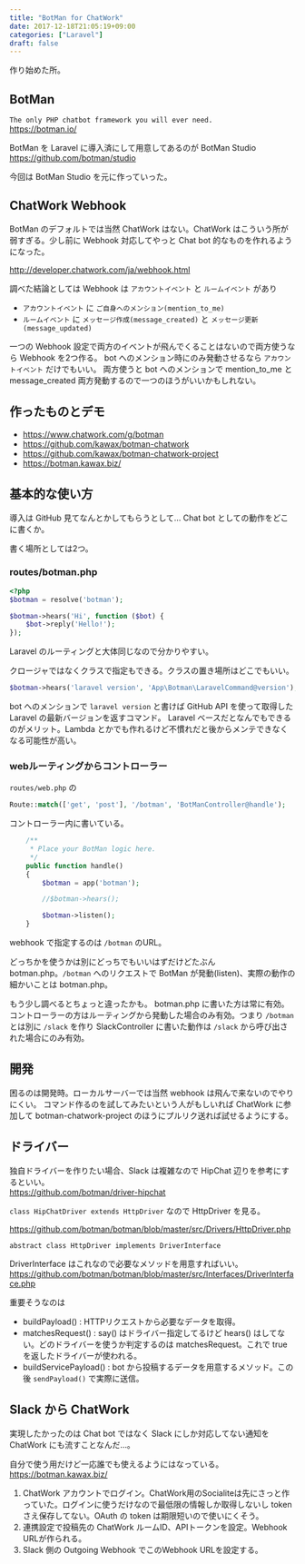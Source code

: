 ```yaml
---
title: "BotMan for ChatWork"
date: 2017-12-18T21:05:19+09:00
categories: ["Laravel"]
draft: false
---
```


作り始めた所。

## BotMan
`The only PHP chatbot framework you will ever need.`  
https://botman.io/

BotMan を Laravel に導入済にして用意してあるのが BotMan Studio  
https://github.com/botman/studio

今回は BotMan Studio を元に作っていった。

## ChatWork Webhook
BotMan のデフォルトでは当然 ChatWork はない。ChatWork はこういう所が弱すぎる。少し前に Webhook 対応してやっと Chat bot 的なものを作れるようになった。

http://developer.chatwork.com/ja/webhook.html

調べた結論としては Webhook は `アカウントイベント` と `ルームイベント` があり

- `アカウントイベント` に `ご自身へのメンション(mention_to_me)`
- `ルームイベント` に `メッセージ作成(message_created)` と `メッセージ更新(message_updated)`

一つの Webhook 設定で両方のイベントが飛んでくることはないので両方使うなら Webhook を2つ作る。
bot へのメンション時にのみ発動させるなら `アカウントイベント` だけでもいい。
両方使うと bot へのメンションで mention_to_me と message_created 両方発動するので一つのほうがいいかもしれない。

## 作ったものとデモ
- https://www.chatwork.com/g/botman
- https://github.com/kawax/botman-chatwork
- https://github.com/kawax/botman-chatwork-project
- https://botman.kawax.biz/

## 基本的な使い方
導入は GitHub 見てなんとかしてもらうとして…
Chat bot としての動作をどこに書くか。

書く場所としては2つ。

### routes/botman.php

```php
<?php
$botman = resolve('botman');

$botman->hears('Hi', function ($bot) {
    $bot->reply('Hello!');
});
```

Laravel のルーティングと大体同じなので分かりやすい。

クロージャではなくクラスで指定もできる。クラスの置き場所はどこでもいい。

```php
$botman->hears('laravel version', 'App\Botman\LaravelCommand@version');
```

bot へのメンションで `laravel version` と書けば GitHub API を使って取得した Laravel の最新バージョンを返すコマンド。
Laravel ベースだとなんでもできるのがメリット。Lambda とかでも作れるけど不慣れだと後からメンテできなくなる可能性が高い。

### webルーティングからコントローラー
`routes/web.php` の

```php
Route::match(['get', 'post'], '/botman', 'BotManController@handle');
```

コントローラー内に書いている。

```php
    /**
     * Place your BotMan logic here.
     */
    public function handle()
    {
        $botman = app('botman');

        //$botman->hears();

        $botman->listen();
    }
```

webhook で指定するのは `/botman` のURL。

どっちかを使うかは別にどっちでもいいはずだけどたぶん botman.php。`/botman` へのリクエストで BotMan が発動(listen)、実際の動作の細かいことは botman.php。

もう少し調べるとちょっと違ったかも。 botman.php に書いた方は常に有効。コントローラーの方はルーティングから発動した場合のみ有効。つまり `/botman` とは別に `/slack` を作り SlackController に書いた動作は `/slack` から呼び出された場合にのみ有効。

## 開発
困るのは開発時。ローカルサーバーでは当然 webhook は飛んで来ないのでやりにくい。
コマンド作るのを試してみたいという人がもしいれば ChatWork に参加して botman-chatwork-project のほうにプルリク送れば試せるようにする。

## ドライバー
独自ドライバーを作りたい場合、Slack は複雑なので HipChat 辺りを参考にするといい。  
https://github.com/botman/driver-hipchat

`class HipChatDriver extends HttpDriver` なので HttpDriver を見る。

https://github.com/botman/botman/blob/master/src/Drivers/HttpDriver.php

`abstract class HttpDriver implements DriverInterface`

DriverInterface はこれなので必要なメソッドを用意すればいい。  
https://github.com/botman/botman/blob/master/src/Interfaces/DriverInterface.php

重要そうなのは

- buildPayload() : HTTPリクエストから必要なデータを取得。
- matchesRequest() : say() はドライバー指定してるけど hears() はしてない。どのドライバーを使うか判定するのは matchesRequest。これで true を返したドライバーが使われる。
- buildServicePayload() : bot から投稿するデータを用意するメソッド。この後 `sendPayload()` で実際に送信。

## Slack から ChatWork
実現したかったのは Chat bot ではなく Slack にしか対応してない通知を ChatWork にも流すことなんだ…。  

自分で使う用だけど一応誰でも使えるようにはなっている。  
https://botman.kawax.biz/

1. ChatWork アカウントでログイン。ChatWork用のSocialiteは先にさっと作っていた。ログインに使うだけなので最低限の情報しか取得しないし token さえ保存してない。OAuth の token は期限短いので使いにくそう。
2. 連携設定で投稿先の ChatWork ルームID、APIトークンを設定。Webhook URLが作られる。
3. Slack 側の Outgoing Webhook でこのWebhook URLを設定する。

